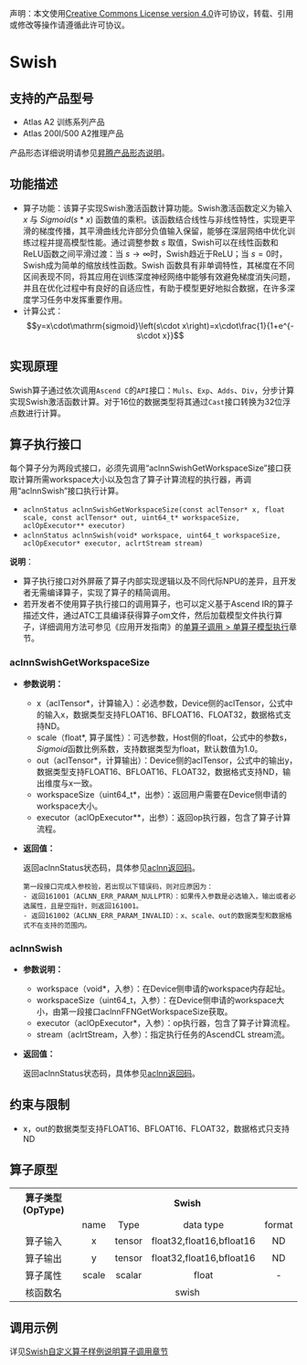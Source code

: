 声明：本文使用[Creative Commons License version 4.0](https://creativecommons.org/licenses/by/4.0/legalcode)许可协议，转载、引用或修改等操作请遵循此许可协议。

# Swish

## 支持的产品型号

- Atlas A2 训练系列产品
- Atlas 200I/500 A2推理产品

产品形态详细说明请参见[昇腾产品形态说明](https://www.hiascend.com/document/redirect/CannCommunityProductForm)。


## 功能描述

- 算子功能：该算子实现Swish激活函数计算功能。Swish激活函数定义为输入 $x$ 与 $Sigmoid(s*x)$ 函数值的乘积。该函数结合线性与非线性特性，实现更平滑的梯度传播，其平滑曲线允许部分负值输入保留，能够在深层网络中优化训练过程并提高模型性能。通过调整参数 $s$ 取值，Swish可以在线性函数和ReLU函数之间平滑过渡：当 $s\to\infty$时，Swish趋近于ReLU；当 $s=0$时，Swish成为简单的缩放线性函数。Swish 函数具有非单调特性，其梯度在不同区间表现不同，将其应用在训练深度神经网络中能够有效避免梯度消失问题，并且在优化过程中有良好的自适应性，有助于模型更好地拟合数据，在许多深度学习任务中发挥重要作用。
- 计算公式：
    $$y=x\cdot\mathrm{sigmoid}\left(s\cdot x\right)=x\cdot\frac{1}{1+e^{-s\cdot x}}$$

## 实现原理

Swish算子通过依次调用`Ascend C`的`API`接口：`Muls`、`Exp`、`Adds`、`Div`，分步计算实现Swish激活函数计算。对于16位的数据类型将其通过`Cast`接口转换为32位浮点数进行计算。

## 算子执行接口

每个算子分为两段式接口，必须先调用“aclnnSwishGetWorkspaceSize”接口获取计算所需workspace大小以及包含了算子计算流程的执行器，再调用“aclnnSwish”接口执行计算。

* `aclnnStatus aclnnSwishGetWorkspaceSize(const aclTensor* x, float scale, const aclTensor* out, uint64_t* workspaceSize, aclOpExecutor** executor)`
* `aclnnStatus aclnnSwish(void* workspace, uint64_t workspaceSize, aclOpExecutor* executor, aclrtStream stream)`

**说明**：

- 算子执行接口对外屏蔽了算子内部实现逻辑以及不同代际NPU的差异，且开发者无需编译算子，实现了算子的精简调用。
- 若开发者不使用算子执行接口的调用算子，也可以定义基于Ascend IR的算子描述文件，通过ATC工具编译获得算子om文件，然后加载模型文件执行算子，详细调用方法可参见《应用开发指南》的[单算子调用 > 单算子模型执行](https://hiascend.com/document/redirect/CannCommunityCppOpcall)章节。

### aclnnSwishGetWorkspaceSize

- **参数说明：**

  - x（aclTensor\*，计算输入）：必选参数，Device侧的aclTensor，公式中的输入x，数据类型支持FLOAT16、BFLOAT16、FLOAT32，数据格式支持ND。
  - scale（float\*, 算子属性）：可选参数，Host侧的float，公式中的参数s，$Sigmoid$函数比例系数，支持数据类型为float，默认数值为1.0。
  - out（aclTensor\*，计算输出）：Device侧的aclTensor，公式中的输出y，数据类型支持FLOAT16、BFLOAT16、FLOAT32，数据格式支持ND，输出维度与x一致。
  - workspaceSize（uint64\_t\*，出参）：返回用户需要在Device侧申请的workspace大小。
  - executor（aclOpExecutor\*\*，出参）：返回op执行器，包含了算子计算流程。



- **返回值：**
  
  返回aclnnStatus状态码，具体参见[aclnn返回码](https://www.hiascend.com/document/detail/zh/CANNCommunityEdition/800alpha003/apiref/aolapi/context/common/aclnn%E8%BF%94%E5%9B%9E%E7%A0%81_fuse.md)。
  
  ```
  第一段接口完成入参校验，若出现以下错误码，则对应原因为：
  - 返回161001（ACLNN_ERR_PARAM_NULLPTR）：如果传入参数是必选输入，输出或者必选属性，且是空指针，则返回161001。
  - 返回161002（ACLNN_ERR_PARAM_INVALID）：x、scale、out的数据类型和数据格式不在支持的范围内。
  ```

### aclnnSwish

- **参数说明：**

  - workspace（void\*，入参）：在Device侧申请的workspace内存起址。
  - workspaceSize（uint64\_t，入参）：在Device侧申请的workspace大小，由第一段接口aclnnFFNGetWorkspaceSize获取。
  - executor（aclOpExecutor\*，入参）：op执行器，包含了算子计算流程。
  - stream（aclrtStream，入参）：指定执行任务的AscendCL stream流。
- **返回值：**

  返回aclnnStatus状态码，具体参见[aclnn返回码](https://www.hiascend.com/document/detail/zh/CANNCommunityEdition/800alpha003/apiref/aolapi/context/common/aclnn%E8%BF%94%E5%9B%9E%E7%A0%81_fuse.md)。


## 约束与限制

- x，out的数据类型支持FLOAT16、BFLOAT16、FLOAT32，数据格式只支持ND

## 算子原型

<table>
<tr><th align="center">算子类型(OpType)</th><th colspan="4" align="center">Swish</th></tr> 
<tr><td align="center"> </td><td align="center">name</td><td align="center">Type</td><td align="center">data type</td><td align="center">format</td></tr>  
<tr><td rowspan="2" align="center">算子输入</td>
 
<tr><td align="center">x</td><td align="center">tensor</td><td align="center">float32,float16,bfloat16</td><td align="center">ND</td></tr>  

<tr><td rowspan="1" align="center">算子输出</td>
<td align="center">y</td><td align="center">tensor</td><td align="center">float32,float16,bfloat16</td><td align="center">ND</td></tr>  
<tr><td rowspan="1" align="center">算子属性</td>
<td align="center">scale</td><td align="center">scalar</td><td align="center">float</td><td align="center">-</td></tr>  
<tr><td rowspan="1" align="center">核函数名</td><td colspan="4" align="center">swish</td></tr>  
</table>

## 调用示例

详见[Swish自定义算子样例说明算子调用章节](../README.md#算子调用)